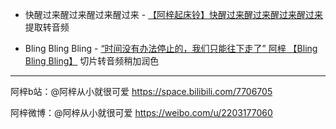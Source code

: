 - 快醒过来醒过来醒过来醒过来 - [【阿梓起床铃】快醒过来醒过来醒过来醒过来](https://www.bilibili.com/video/BV1uP4y1J7tF) 提取转音频


- Bling Bling Bling - [“时间没有办法停止的，我们只能往下走了” 阿梓 【Bling Bling Bling】](https://www.bilibili.com/video/BV1f44y1H7SA) 切片转音频稍加润色
***
阿梓b站：@阿梓从小就很可爱 https://space.bilibili.com/7706705

阿梓微博：@阿梓从小就很可爱 https://weibo.com/u/2203177060